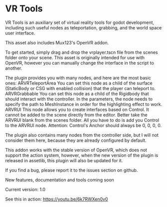 # VR Tools
VR Tools is an auxiliary set of virtual reality tools for godot development, including such useful nodes as teleportation, grabbing, and the world space user interface.

This asset also includes Mux123's OpenVR addon.

To get started, simply drag and drop the vrplayer.tscn file from the scenes folder onto your scene. This asset is originally intended for use with OpenVR, however you can manually change the interface in the script to another.

The plugin provides you with many nodes, and here are the most basic ones:
ARVRTeleportArea
You can set this node as a child of the surface (StaticBody or CSG with enabled collision) that the player can teleport to.
ARVRGrabbable
You can set this node as a child of the Rigidbody that should interact with the controller. In the parameters, the node needs to specify the path to MeshInstance in order for the highlighting effect to work.
ARVRUI
This node allows you to create interfaces based on Control. It cannot be added to the scene directly from the editor. Better take the ARVRUI blank from the scenes folder. All you have to do is add you Control to the ARVRUI node. Attention: Control's Anchor should always be 0, 0, 0, 0.

The plugin also contains many nodes from the controller side, but I will not consider them here, because they are already configured by default.

This addon works with the stable version of OpenVR, which does not support the action system, however, when the new version of the plugin is released in assetlib, this plugin will also be updated for it.

If you find a bug, please report it to the issues section on github.

New features, documentation and tools coming soon

Current version: 1.0

See this in action: https://youtu.be/6k7RWXen0v0
